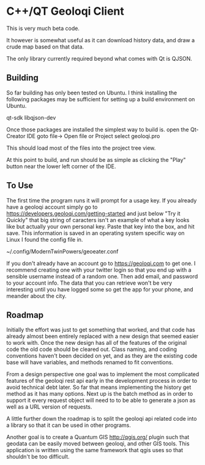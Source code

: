 C++/QT Geoloqi Client
=====================

This is very much beta code. 

It however is somewhat useful as it can download history data, and draw a crude map based on that data.

The only library currently required beyond what comes with Qt is QJSON.


Building
--------

So far building has only been tested on Ubuntu. I think installing the following packages may be sufficient for setting up a build environment on Ubuntu.

qt-sdk
libqjson-dev

Once those packages are installed the simplest way to build is. 
open the Qt-Creator IDE
goto file-> Open file or Project
select geoloqi.pro

This should load most of the files into the project tree view.

At this point to build, and run should be as simple as clicking the "Play" button near the lower left corner of the IDE.

To Use
------

The first time the program runs it will prompt for a usage key. If you already have a geoloqi account simply go to https://developers.geoloqi.com/getting-started and just below "Try it Quickly" that big string of caracters isn't an example of what a key looks like but actually your own personal key. Paste that key into the box, and hit save. This information is saved in an operating system specific way on Linux I found the config file in.

~/.config/ModernTwinPowers/geoeater.conf

If you don't already have an account go to https://geoloqi.com to get one. I recommend creating one with your twitter login so that you end up with a sensible username instead of a random one. Then add email, and password to your account info. The data that you can retrieve won't be very interesting until you have logged some so get the app for your phone, and meander about the city.

Roadmap
-------

Initially the effort was just to get something that worked, and that code has already almost been entirely replaced with a new design that seemed easier to work with. Once the new design has all of the features of the original code the old code should be cleared out. Class naming, and coding conventions haven't been decided on yet, and as they are the existing code base will have variables, and methods renamed to fit conventions.

From a design perspective one goal was to implement the most complicated features of the geoloqi rest api early in the development process in order to avoid technical debt later. So far that means implementing the history get method as it has many options. Next up is the batch method as in order to support it every request object will need to to be able to generate a json as well as a URL version of requests.

A little further down the roadmap is to split the geoloqi api related code into a library so that it can be used in other programs. 

Another goal is to create a Quantum GIS http://qgis.org/ plugin such that geodata can be easily moved between geoloqi, and other GIS tools. This application is written using the same framework that qgis uses so that shouldn't be too difficult. 

